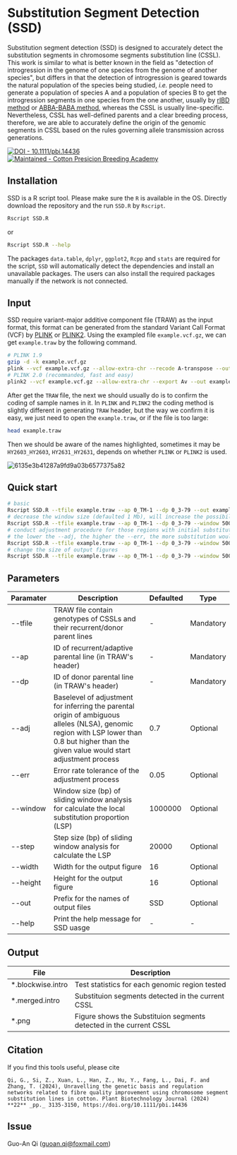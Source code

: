 # Substitution Segment Detection (SSD)
Substitution segment detection (SSD) is designed to accurately detect the substitution segments in chromosome segments substitution line (CSSL). This work is similar to what is better known in the field as "detection of introgression in the genome of one species from the genome of another species", but differs in that the detection of introgression is geared towards the natural population of the species being studied,  _i.e._ people need to generate a population of species A and a population of species B to get the introgression segments in one species from the one another, usually by [rIBD method](https://www.nature.com/articles/ncomms5392) or [ABBA-BABA method](https://journals.plos.org/plosgenetics/article?id=10.1371/journal.pgen.1000550), whereas the CSSL is usually line-specific. Nevertheless, CSSL has well-defined parents and a clear breeding process, therefore, we are able to accurately define the origin of the genomic segments in CSSL based on the rules governing allele transmission across generations.

[![DOI - 10.1111/pbi.14436](https://img.shields.io/badge/DOI-10.1111%2Fpbi.14436-blue)](https://onlinelibrary.wiley.com/doi/full/10.1111/pbi.14436)
[![Maintained - Cotton Presicion Breeding Academy](https://img.shields.io/badge/Maintained-Cotton_Presicion_Breeding_Academy-green)](http://cotton.zju.edu.cn/)

## Installation
SSD is a R script tool. Please make sure the `R` is available in the OS. Directly download the repository and the run `SSD.R` by `Rscript`.
```bash
Rscript SSD.R
```
or 
```bash
Rscript SSD.R --help
```
The packages `data.table`, `dplyr`, `ggplot2`, `Rcpp` and `stats` are required for the script, `SSD` will automatically detect the dependencies and install an unavailable packages. The users can also install the required packages manually if the network is not connected.

## Input
SSD require variant-major additive component file (TRAW) as the input format, this format can be generated from the standard Variant Call Format (VCF) by [PLINK](https://www.cog-genomics.org/plink/) or [PLINK2](https://www.cog-genomics.org/plink/2.0/). Using the exampled file `example.vcf.gz`, we can get `example.traw` by the following command. 
```bash
# PLINK 1.9
gzip -d -k example.vcf.gz
plink --vcf example.vcf.gz --allow-extra-chr --recode A-transpose --out example
# PLINK 2.0 (recommanded, fast and easy)
plink2 --vcf example.vcf.gz --allow-extra-chr --export Av --out example
```
After get the `TRAW` file, the next we should usually do is to confirm the coding of sample names in it. In `PLINK` and `PLINK2` the coding method is slightly different in generating `TRAW` header, but the way we confirm it is easy, we just need to open the `example.traw`, or if the file is too large:
```bash
head example.traw
```
Then we should be aware of the names highlighted, sometimes it may be `HY2603_HY2603`, `HY2631_HY2631`, depends on whether `PLINK` or `PLINK2` is used.

![6135e3b41287a9fd9a03b6577375a82](https://github.com/user-attachments/assets/45257499-1c52-420b-ab9d-423029e44dae)

## Quick start
```bash
# basic 
Rscript SSD.R --tfile example.traw --ap 0_TM-1 --dp 0_3-79 --out example
# decrease the window size (defaulted 1 Mb), will increase the possibility of substitution detected (more sensitive), with more false positive
Rscript SSD.R --tfile example.traw --ap 0_TM-1 --dp 0_3-79 --window 500000 --step 20000 --out example
# conduct adjustment procedure for those regions with initial substitution proportion lower than 0.5 (defaulted 0.7) by --adj, this command is related to the error tolerance --err.
# the lower the --adj, the higher the --err, the more substitution would be detected (with more false positive)
Rscript SSD.R --tfile example.traw --ap 0_TM-1 --dp 0_3-79 --window 500000 --step 20000 --adj 0.5 --err 0.1 --out example
# change the size of output figures
Rscript SSD.R --tfile example.traw --ap 0_TM-1 --dp 0_3-79 --window 500000 --step 20000 --adj 0.5 --err 0.1 --width 8 --height 4 --out example
```
## Parameters
| Paramater | Description | Defaulted | Type |
| --- | --- | --- | --- |
| --tfile | TRAW file contain genotypes of CSSLs and their recurrent/donor parent lines | - | Mandatory | 
| --ap | ID of recurrent/adaptive parental line (in TRAW's header) | - | Mandatory | 
| --dp | ID of donor parental line (in TRAW's header) | - | Mandatory | 
| --adj | Baselevel of adjustment for inferring the parental origin of ambiguous alleles (NLSA), genomic region with LSP lower than 0.8 but higher than the given value would start adjustment process | 0.7 | Optional |
| --err | Error rate tolerance of the adjustment process | 0.05 | Optional |
| --window | Window size (bp) of sliding window analysis for calculate the local substitution proportion (LSP) | 1000000 | Optional |
| --step | Step size (bp) of sliding window analysis for calculate the LSP | 20000 | Optional |
| --width | Width for the output figure | 16 | Optional |
| --height | Height for the output figure | 16 | Optional |
| --out | Prefix for the names of output files | SSD | Optional |
| --help | Print the help message for SSD uasge | - | - |

## Output
| File | Description |
| --- | --- |
| *.blockwise.intro | Test statistics for each genomic region tested |
| *.merged.intro | Substituion segments detected in the current CSSL | 
| *.png | Figure shows the Substituion segments detected in the current CSSL |

## Citation
If you find this tools useful, please cite
```
Qi, G., Si, Z., Xuan, L., Han, Z., Hu, Y., Fang, L., Dai, F. and Zhang, T. (2024), Unravelling the genetic basis and regulation networks related to fibre quality improvement using chromosome segment substitution lines in cotton. Plant Biotechnology Journal (2024) **22** _pp._ 3135-3150, https://doi.org/10.1111/pbi.14436
```
## Issue
Guo-An Qi (guoan.qi@foxmail.com)
